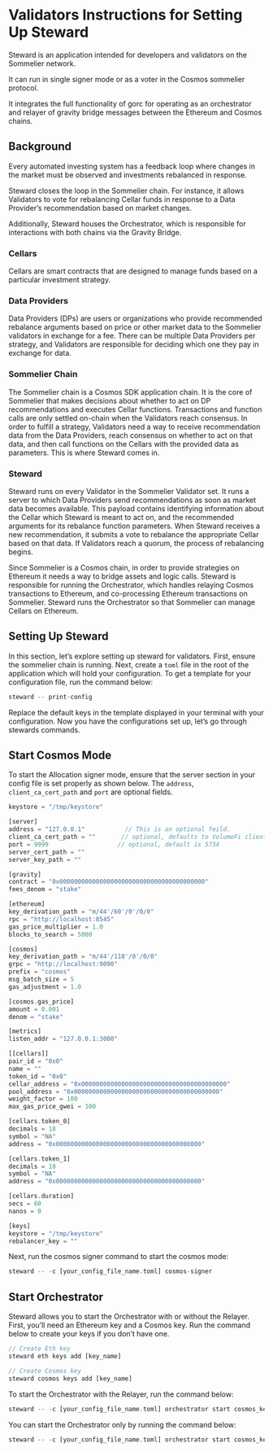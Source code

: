 # Validators Instructions for Setting Up Steward

Steward is an application intended for developers and validators on the Sommelier network.

It can run in single signer mode or as a voter in the Cosmos sommelier protocol.

It integrates the full functionality of gorc for operating as an orchestrator and relayer of gravity bridge messages between the Ethereum and Cosmos chains.

## Background

Every automated investing system has a feedback loop where changes in the market must be observed and investments rebalanced in response. 

Steward closes the loop in the Sommelier chain. For instance, it allows Validators to vote for rebalancing Cellar funds in response to a Data Provider’s recommendation based on market changes. 

Additionally, Steward houses the Orchestrator, which is responsible for interactions with both chains via the Gravity Bridge.

### **Cellars**

Cellars are smart contracts that are designed to manage funds based on a particular investment strategy.

### **Data Providers**

Data Providers (DPs) are users or organizations who provide recommended rebalance arguments based on price or other market data to the Sommelier validators in exchange for a fee. There can be multiple Data Providers per strategy, and Validators are responsible for deciding which one they pay in exchange for data.

### **Sommelier Chain**

The Sommelier chain is a Cosmos SDK application chain. It is the core of Sommelier that makes decisions about whether to act on DP recommendations and executes Cellar functions. Transactions and function calls are only settled on-chain when the Validators reach consensus. In order to fulfill a strategy, Validators need a way to receive recommendation data from the Data Providers, reach consensus on whether to act on that data, and then call functions on the Cellars with the provided data as parameters. This is where Steward comes in.

### **Steward**

Steward runs on every Validator in the Sommelier Validator set. It runs a server to which Data Providers send recommendations as soon as market data becomes available. This payload contains identifying information about the Cellar which Steward is meant to act on, and the recommended arguments for its rebalance function parameters. When Steward receives a new recommendation, it submits a vote to rebalance the appropriate Cellar based on that data. If Validators reach a quorum, the process of rebalancing begins.

Since Sommelier is a Cosmos chain, in order to provide strategies on Ethereum it needs a way to bridge assets and logic calls. Steward is responsible for running the Orchestrator, which handles relaying Cosmos transactions to Ethereum, and co-processing Ethereum transactions on Sommelier. Steward runs the Orchestrator so that Sommelier can manage Cellars on Ethereum.

## Setting Up Steward

In this section, let’s explore setting up steward for validators. First, ensure the sommelier chain is running. Next, create a `toml` file in the root of the application which will hold your configuration. To get a template for your configuration file, run the command below:

```rust
steward -- print-config
```

Replace the default keys in the template displayed in your terminal with your configuration. Now you have the configurations set up, let’s go through stewards commands.

## Start Cosmos Mode

To start the Allocation signer mode, ensure that the server section in your config file is set properly as shown below. The `address`, `client_ca_cert_path` and `port` are optional fields.

```rust
keystore = "/tmp/keystore"

[server]
address = "127.0.0.1"           // This is an optional feild.
client_ca_cert_path = ""       // optional, defaults to VolumeFi client cert
port = 9999                   // optional, default is 5734
server_cert_path = ""
server_key_path = ""

[gravity]
contract = "0x0000000000000000000000000000000000000000"
fees_denom = "stake"

[ethereum]
key_derivation_path = "m/44'/60'/0'/0/0"
rpc = "http://localhost:8545"
gas_price_multiplier = 1.0
blocks_to_search = 5000

[cosmos]
key_derivation_path = "m/44'/118'/0'/0/0"
grpc = "http://localhost:9090"
prefix = "cosmos"
msg_batch_size = 5
gas_adjustment = 1.0

[cosmos.gas_price]
amount = 0.001
denom = "stake"

[metrics]
listen_addr = "127.0.0.1:3000"

[[cellars]]
pair_id = "0x0"
name = ""
token_id = "0x0"
cellar_address = "0x0000000000000000000000000000000000000000"
pool_address = "0x0000000000000000000000000000000000000000"
weight_factor = 100
max_gas_price_gwei = 100

[cellars.token_0]
decimals = 18
symbol = "NA"
address = "0x0000000000000000000000000000000000000000"

[cellars.token_1]
decimals = 18
symbol = "NA"
address = "0x0000000000000000000000000000000000000000"

[cellars.duration]
secs = 60
nanos = 0

[keys]
keystore = "/tmp/keystore"
rebalancer_key = ""
```

Next, run the cosmos signer command to start the cosmos mode:

```rust
steward -- -c [your_config_file_name.toml] cosmos-signer
```

## Start Orchestrator

Steward allows you to start the Orchestrator with or without the Relayer. First, you’ll need an Ethereum key and a Cosmos key. Run the command below to create your keys if you don’t have one.

```rust
// Create Eth key
steward eth keys add [key_name] 

// Create Cosmos key
steward cosmos keys add [key_name] 
```

To start the Orchestrator with the Relayer, run the command below:

```rust
steward -- -c [your_config_file_name.toml] orchestrator start cosmos_key=[key_name] ethereum_key=[key_name] orchestrator_only=false
```

You can start the Orchestrator only by running the command below:

```rust
steward -- -c [your_config_file_name.toml] orchestrator start cosmos_key=[key_name] ethereum_key=[key_name] orchestrator_only=true
```